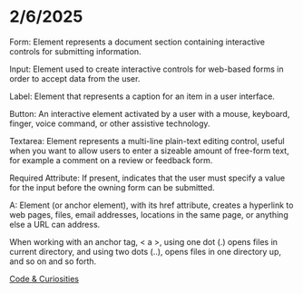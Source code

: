 # **2/6/2025**

Form: Element represents a document section containing interactive controls for submitting information.

Input: Element used to create interactive controls for web-based forms in order to accept data from the user.

Label: Element that represents a caption for an item in a user interface.

Button: An interactive element activated by a user with a mouse, keyboard, finger, voice command, or other assistive technology.

Textarea: Element represents a multi-line plain-text editing control, useful when you want to allow users to enter a sizeable amount of free-form text, for example a comment on a review or feedback form.

Required Attribute: If present, indicates that the user must specify a value for the input before the owning form can be submitted.

A: Element (or anchor element), with its href attribute, creates a hyperlink to web pages, files, email addresses, locations in the same page, or anything else a URL can address.

When working with an anchor tag, < a >, using one dot (.) opens files in current directory, and using two dots (..), opens files in one directory up, and so on and so forth.

[Code & Curiosities](https://sidequests.onrender.com/Blog/2025/Kadarius/)